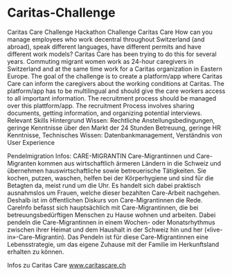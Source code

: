 # Caritas-Challenge
Caritas Care Challenge
Hackathon 
Challenge Caritas Care
How can you manage employees who work decentral throughout Switzerland (and abroad), speak different languages, have different permits and have different work models? Caritas Care has been trying to do this for several years. Commuting migrant women work as 24-hour caregivers in Switzerland and at the same time work for a Caritas organization in Eastern Europe. The goal of the challenge is to create a platform/app where Caritas Care can inform the caregivers about the working conditions at Caritas. The platform/app has to be multilingual and should give the care workers access to all important information. The recruitment process should be managed over this plattform/app. The recruitment Process involves sharing documents, getting information, and organizing potential interviews.
Relevant Skills Hintergrund Wissen: Rechtliche Anstellungsbedingungen, geringe Kenntnisse über den Markt der 24 Stunden Betreuung, geringe HR Kenntnisse, Technisches Wissen: Datenbankmanagement, Verständnis von User Experience


Pendelmigration Infos:
CARE-MIGRANTIN
Care-Migrantinnen und Care-Migranten kommen aus wirtschaftlich ärmeren Ländern in die Schweiz und übernehmen hauswirtschaftliche sowie betreuerische Tätigkeiten. Sie kochen, putzen, waschen, helfen bei der Körperhygiene und sind für die Betagten da, meist rund um die Uhr. Es handelt sich dabei praktisch ausnahmslos um Frauen, welche dieser bezahlten Care-Arbeit nachgehen. Deshalb ist im öffentlichen Diskurs von Care-Migrantinnen die Rede. CareInfo befasst sich hauptsächlich mit Care-Migrantinnen, die bei betreuungsbedürftigen Menschen zu Hause wohnen und arbeiten. Dabei pendeln die Care-Migrantinnen in einem Wochen- oder Monatsrhythmus zwischen ihrer Heimat und dem Haushalt in der Schweiz hin und her («live-in»-Care-Migrantin). Das Pendeln ist für diese Care-Migrantinnen eine Lebensstrategie, um das eigene Zuhause mit der Familie im Herkunftsland erhalten zu können.

Infos zu Caritas Care
www.caritascare.ch


